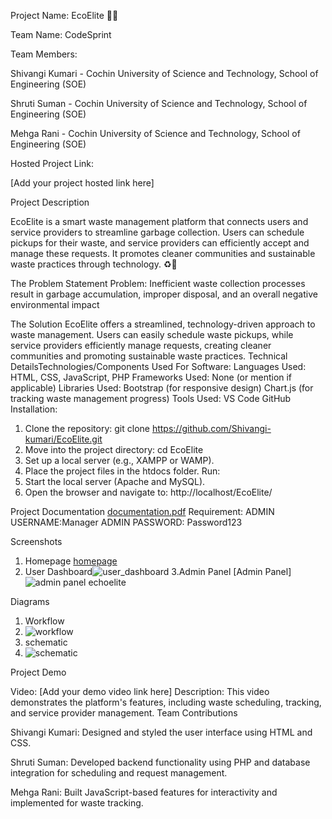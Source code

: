 Project Name: EcoElite 🍃🍀

Team Name: CodeSprint

Team Members:

Shivangi Kumari - Cochin University of Science and Technology, School of Engineering (SOE)

Shruti Suman - Cochin University of Science and Technology, School of Engineering (SOE)

Mehga Rani - Cochin University of Science and Technology, School of Engineering (SOE)

Hosted Project Link:

[Add your project hosted link here]

Project Description

EcoElite is a smart waste management platform that connects users and service providers to streamline garbage collection. Users can schedule pickups for their waste, and service providers can efficiently accept and manage these requests. It promotes cleaner communities and sustainable waste practices through technology. ♻🌱

The Problem Statement
Problem: Inefficient waste collection processes result in garbage accumulation, improper disposal, and an overall negative environmental impact

The Solution
 EcoElite offers a streamlined, technology-driven approach to waste management. Users can easily schedule waste pickups, while service providers efficiently manage requests, creating cleaner communities and promoting sustainable waste practices.
Technical DetailsTechnologies/Components Used
For Software:
Languages Used: HTML, CSS, JavaScript, PHP
Frameworks Used: None (or mention if applicable)
Libraries Used:
Bootstrap (for responsive design)
Chart.js (for tracking waste management progress)
Tools Used:
VS Code
GitHub
Installation:
1. Clone the repository:
git clone https://github.com/Shivangi-kumari/EcoElite.git
2. Move into the project directory:
cd EcoElite
3. Set up a local server (e.g., XAMPP or WAMP).
4. Place the project files in the htdocs folder.
Run:
1. Start the local server (Apache and MySQL).
2. Open the browser and navigate to:
http://localhost/EcoElite/

Project Documentation
[documentation.pdf](https://github.com/user-attachments/files/18548697/documentation.pdf)
Requirement: ADMIN USERNAME:Manager
ADMIN PASSWORD: Password123

Screenshots
1. Homepage
   [homepage](https://github.com/user-attachments/assets/67973474-356d-4448-859d-627ff5fd6a90)
2. User Dashboard![user_dashboard](https://github.com/user-attachments/assets/8711f997-065e-48ea-a18e-af7a9ca76ebf)
3.Admin Panel [Admin Panel]![admin panel echoelite](https://github.com/user-attachments/assets/4880d998-4629-4388-8b64-b68d028d4979)

   
Diagrams
1. Workflow
2. ![workflow](https://github.com/user-attachments/assets/a5ec69bd-9fb9-4f5c-a4e8-2ea960977752)
3. schematic
4. ![schematic](https://github.com/user-attachments/assets/f5e87ca7-2c35-40d2-bf2e-24b623fbcea5)

Project Demo

Video:
[Add your demo video link here]
Description: This video demonstrates the platform's features, including waste scheduling, tracking, and service provider management.
Team Contributions

Shivangi Kumari: Designed and styled the user interface using HTML and CSS.

Shruti Suman: Developed backend functionality using PHP and database integration for scheduling and request management.

Mehga Rani: Built JavaScript-based features for interactivity and implemented for waste tracking.
